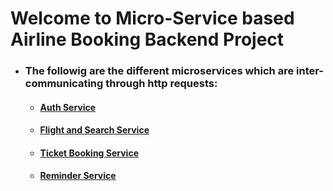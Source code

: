 # Welcome to Micro-Service based Airline Booking Backend Project

- ### The followig are the different microservices which are inter-communicating through http requests:

  - #### [Auth Service](https://github.com/debjyoti-m28/Auth_Service)
  - #### [Flight and Search Service](https://github.com/debjyoti-m28/FlightsAndSearchService)
  - #### [Ticket Booking Service](https://github.com/debjyoti-m28/AirlineTicketBookingService)
  - #### [Reminder Service]()

